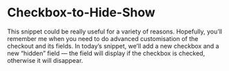 # Checkbox-to-Hide-Show
This snippet could be really useful for a variety of reasons. Hopefully, you’ll remember me when you need to do advanced customisation of the checkout and its fields.  In today’s snippet, we’ll add a new checkbox and a new “hidden” field — the field will display if the checkbox is checked, otherwise it will disappear.
